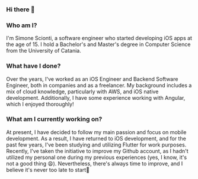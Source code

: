 ### Hi there 👋

### Who am I?
I'm Simone Scionti, a software engineer who started developing iOS apps at the age of 15. I hold a Bachelor's and Master's degree in Computer Science from the University of Catania.

### What have I done?
Over the years, I've worked as an iOS Engineer and Backend Software Engineer, both in companies and as a freelancer. My background includes a mix of cloud knowledge, particularly with AWS, and iOS native development. Additionally, I have some experience working with Angular, which I enjoyed thoroughly!

### What am I currently working on?
At present, I have decided to follow my main passion and focus on mobile development. As a result, I have returned to iOS development, and for the past few years, I've been studying and utilizing Flutter for work purposes. <br> 
Recently, I've taken the initiative to improve my Github account, as I hadn't utilized my personal one during my previous experiences (yes, I know, it's not a good thing 😩). Nevertheless, there's always time to improve, and I believe it's never too late to start🚀 
